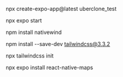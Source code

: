 npx create-expo-app@latest uberclone_test

npx expo start

npm install nativewind

npm install --save-dev tailwindcss@3.3.2

npx tailwindcss init

npx expo install react-native-maps